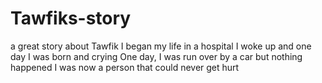 # Tawfiks-story
a great story about Tawfik
I began my life in a hospital
I woke up and one day I was born and crying
One day, I was run over by a car but nothing happened
I was now a person that could never get hurt
